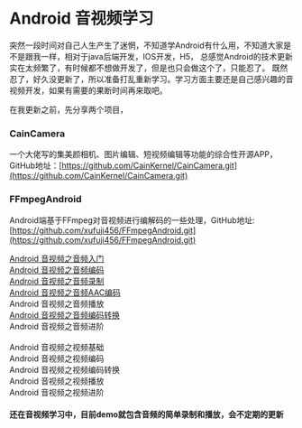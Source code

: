# Android 音视频学习
突然一段时间对自己人生产生了迷惘，不知道学Android有什么用，不知道大家是不是跟我一样，相对于java后端开发，IOS开发，H5，
总感觉Android的技术更新实在太频繁了，有时候都不想做开发了，但是也只会做这个了，只能忍了。
既然忍了，好久没更新了，所以准备打乱重新学习。学习方面主要还是自己感兴趣的音视频开发，如果有需要的果断时间再来取吧。

在我更新之前，先分享两个项目，
### CainCamera
一个大佬写的集美颜相机、图片编辑、短视频编辑等功能的综合性开源APP，GitHub地址：[https://github.com/CainKernel/CainCamera.git](https://github.com/CainKernel/CainCamera.git)
### FFmpegAndroid
Android端基于FFmpeg对音视频进行编解码的一些处理，GitHub地址:[https://github.com/xufuji456/FFmpegAndroid.git](https://github.com/xufuji456/FFmpegAndroid.git)


[Android 音视频之音频入门](https://www.jianshu.com/p/916813e847d3)<br/>
[Android 音视频之音频编码](https://www.jianshu.com/p/e2dcbdfdf97e)<br/>
[Android 音视频之音频录制](https://www.jianshu.com/p/0dc3ce1ed626)<br/>
[Android 音视频之音频AAC编码](https://www.jianshu.com/p/5c09cae5ce64)<br/>
Android 音视频之音频播放<br/>
[Android 音视频之音频编码转换](https://www.jianshu.com/p/8ebffa8e3d7c)<br/>
Android 音视频之音频进阶<br/>
<br/>
Android 音视频之视频基础<br/>
Android 音视频之视频编码<br/>
Android 音视频之视频编码转换<br/>
Android 音视频之视频播放<br/>
Android 音视频之视频进阶<br/>

#### 还在音视频学习中，目前demo就包含音频的简单录制和播放，会不定期的更新
